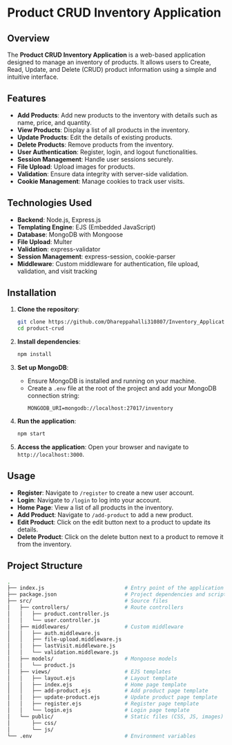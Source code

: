 # Product CRUD Inventory Application

## Overview

The **Product CRUD Inventory Application** is a web-based application designed to manage an inventory of products. It allows users to Create, Read, Update, and Delete (CRUD) product information using a simple and intuitive interface.

## Features

- **Add Products**: Add new products to the inventory with details such as name, price, and quantity.
- **View Products**: Display a list of all products in the inventory.
- **Update Products**: Edit the details of existing products.
- **Delete Products**: Remove products from the inventory.
- **User Authentication**: Register, login, and logout functionalities.
- **Session Management**: Handle user sessions securely.
- **File Upload**: Upload images for products.
- **Validation**: Ensure data integrity with server-side validation.
- **Cookie Management**: Manage cookies to track user visits.

## Technologies Used

- **Backend**: Node.js, Express.js
- **Templating Engine**: EJS (Embedded JavaScript)
- **Database**: MongoDB with Mongoose
- **File Upload**: Multer
- **Validation**: express-validator
- **Session Management**: express-session, cookie-parser
- **Middleware**: Custom middleware for authentication, file upload, validation, and visit tracking

## Installation

1. **Clone the repository**:
    ```sh
    git clone https://github.com/Dhareppahalli310807/Inventory_Application-Project.git
    cd product-crud
    ```

2. **Install dependencies**:
    ```sh
    npm install
    ```

3. **Set up MongoDB**:
    - Ensure MongoDB is installed and running on your machine.
    - Create a `.env` file at the root of the project and add your MongoDB connection string:
      ```env
      MONGODB_URI=mongodb://localhost:27017/inventory
      ```

4. **Run the application**:
    ```sh
    npm start
    ```

5. **Access the application**:
    Open your browser and navigate to `http://localhost:3000`.

## Usage

- **Register**: Navigate to `/register` to create a new user account.
- **Login**: Navigate to `/login` to log into your account.
- **Home Page**: View a list of all products in the inventory.
- **Add Product**: Navigate to `/add-product` to add a new product.
- **Edit Product**: Click on the edit button next to a product to update its details.
- **Delete Product**: Click on the delete button next to a product to remove it from the inventory.

## Project Structure

```sh
.
├── index.js                          # Entry point of the application
├── package.json                      # Project dependencies and scripts
├── src/                              # Source files
│   ├── controllers/                  # Route controllers
│   │   ├── product.controller.js
│   │   └── user.controller.js
│   ├── middlewares/                  # Custom middleware
│   │   ├── auth.middleware.js
│   │   ├── file-upload.middleware.js
│   │   ├── lastVisit.middleware.js
│   │   └── validation.middleware.js
│   ├── models/                       # Mongoose models
│   │   └── product.js
│   ├── views/                        # EJS templates
│   │   ├── layout.ejs                # Layout template
│   │   ├── index.ejs                 # Home page template
│   │   ├── add-product.ejs           # Add product page template
│   │   ├── update-product.ejs        # Update product page template
│   │   ├── register.ejs              # Register page template
│   │   └── login.ejs                 # Login page template
│   └── public/                       # Static files (CSS, JS, images)
│       ├── css/
│       └── js/
└── .env                              # Environment variables
